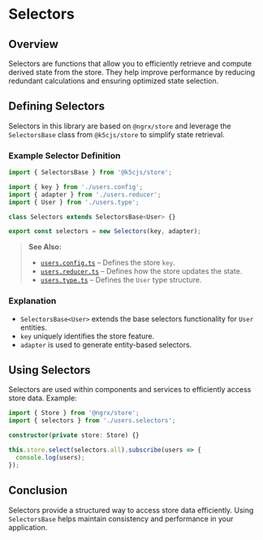 # Selectors

## Overview
Selectors are functions that allow you to efficiently retrieve and compute derived state from the store. They help improve performance by reducing redundant calculations and ensuring optimized state selection.

## Defining Selectors
Selectors in this library are based on `@ngrx/store` and leverage the `SelectorsBase` class from `@k5cjs/store` to simplify state retrieval.

### Example Selector Definition
```typescript
import { SelectorsBase } from '@k5cjs/store';

import { key } from './users.config';
import { adapter } from './users.reducer';
import { User } from './users.type';

class Selectors extends SelectorsBase<User> {}

export const selectors = new Selectors(key, adapter);
```

> **See Also:**  
> - [`users.config.ts`](./usage.md#users-config-users-config-ts) – Defines the store `key`.  
> - [`users.reducer.ts`](./usage.md#users-reducer-users-reducer-ts) – Defines how the store updates the state.  
> - [`users.type.ts`](./usage.md#users-types-users-type-ts) – Defines the `User` type structure.  

### Explanation
- `SelectorsBase<User>` extends the base selectors functionality for `User` entities.
- `key` uniquely identifies the store feature.
- `adapter` is used to generate entity-based selectors.

## Using Selectors
Selectors are used within components and services to efficiently access store data. Example:

```typescript
import { Store } from '@ngrx/store';
import { selectors } from './users.selectors';

constructor(private store: Store) {}

this.store.select(selectors.all).subscribe(users => {
  console.log(users);
});
```

## Conclusion
Selectors provide a structured way to access store data efficiently. Using `SelectorsBase` helps maintain consistency and performance in your application.

